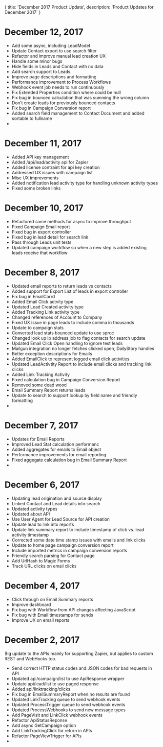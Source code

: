 {
	title: 'December 2017 Product Update',
	description: 'Product Updates for December 2017'
}
# December 12, 2017
* Add some async, including LeadModel
* Update Contact export to use search filter
* Refactor and improve manual lead creation UX
* Handle some minor bugs
* Hide fields in Leads and Contact with no data
* Add search support to Leads
* Improve page descriptions and formatting
* Performance improvement to Process Workflows
* Webhook event job needs to run continuously
* Fix Extended Properties condition where could be null
* Fix bug in bounced calculation that was summing the wrong column
* Don't create leads for previously bounced contacts
* Fix bug in Campaign Conversion report
* Added search field management to Contact Document and added sortable to fullname
* 

# December 11, 2017
* Added API key management
* Added /api/lead/activity api for Zapier
* Added license contraint for api key creation
* Addressed UX issues with campaign list
* Misc UX improvements
* Added notification lead activity type for handling unknown activity types
* Fixed some broken links

# December 10, 2017
* Refactored some methods for async to improve throughput
* Fixed Campaign Email report
* Fixed bug in export controller
* Fixed bug in lead detail for search link
* Pass through Leads unit tests
* Updated campaign workflow so when a new step is added existing leads receive that workflow

# December 8, 2017
* Updated email reports to return leads vs contacts
* Added support for Export List of leads in export controller
* Fix bug in EmailCarrd
* Added Email Click actvity type
* Updated Lead Created activity type
* Added Tracking LInk activity type
* Changed references of Account to Company
* Fixed UX issue in page leads to include comma in thousands
* Update to campaign stats 
* Converted lead stats bounced update to use sproc
* Changed look up ip address job to flag contacts for search update
* Updated Email Click Open handling to ignore test leads
* Mailgun integration no longer fetches clicked open, DailyStory handles
* Better exception descriptions for Emails
* Added EmailClick to represent logged email click activities
* Updated LeadActivtity Report to include email clicks and tracking link clicks
* Added Link Tracking Activity
* Fixed calculation bug in Campaign Conversion Report
* Removed some dead wood
* Email Summary Report returns leads
* Update to search to support lookup by field name and friendly formatting
* 
# December 7, 2017
* Updates for Email Reports
* Improved Lead Stat calculation performanc
* Added aggregates for emails to Email object
* Performance improvements for email reporting
* Fixed aggegate calculation bug in Email Summary Report
* 
# December 6, 2017
* Updating lead origination and source display
* Linked Contact and Lead details into search
* Updated activity types
* Updated about API
* Use User Agent for Lead Source for API creation
* Update lead to link into reports
* Update link summary report to include timestamp of click vs. lead activity timestamp
* Corrected some date time stamp issues with emails and link clicks
* Update to home page campaign conversion report
* Include imported metrics in campaign conversion reports
* Friendly search parsing for Contact page
* Add UrlHash to Magic Forms
* Track URL clicks on email clicks

# December 4, 2017
* Click through on Email Summary reports
* Improve dashboard
* Fix bug with Workflow from API changes affecting JavaScript
* Fix bug with Email timestamps for sends
* Improve UX on email reports

# December 2, 2017
Big update to the APIs mainly for supporting Zapier, but applies to custom REST and WebHooks too.

* Send correct HTTP status codes and JSON codes for bad requests in API
* Updated api/campaign/list to use ApiResponse wrapper
* Update api/lead/list to use paged response
* Added api/linktracking/clicks
* Fix bug in EmailSummaryReport when no results are found
* Updated LinkTracking queue to send webhook events
* Updated ProcessTrigger queue to send webhook events
* Updated ProcessWebhooks to send new message types
* Add PageVisit and LinkClick webhook events
* Refactor ApiStatusReponse
* Add async GetCampaign option
* Add LinkTrackingClick for return in APIs
* Refactor PageViewTrigger for APIs
* 